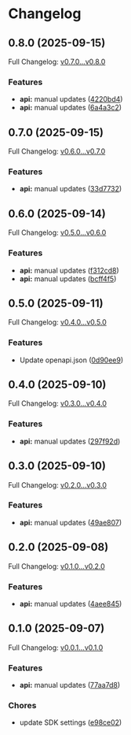 # Changelog

## 0.8.0 (2025-09-15)

Full Changelog: [v0.7.0...v0.8.0](https://github.com/NascentCore/inty-python/compare/v0.7.0...v0.8.0)

### Features

* **api:** manual updates ([4220bd4](https://github.com/NascentCore/inty-python/commit/4220bd434497666d1d26c079cb19ceba97363e51))
* **api:** manual updates ([6a4a3c2](https://github.com/NascentCore/inty-python/commit/6a4a3c27daa47f1781bba9deeae0e863e0d8472c))

## 0.7.0 (2025-09-15)

Full Changelog: [v0.6.0...v0.7.0](https://github.com/NascentCore/inty-python/compare/v0.6.0...v0.7.0)

### Features

* **api:** manual updates ([33d7732](https://github.com/NascentCore/inty-python/commit/33d7732757efcc7aaaee5f98c3431fcb71e31aaf))

## 0.6.0 (2025-09-14)

Full Changelog: [v0.5.0...v0.6.0](https://github.com/NascentCore/inty-python/compare/v0.5.0...v0.6.0)

### Features

* **api:** manual updates ([f312cd8](https://github.com/NascentCore/inty-python/commit/f312cd83369afe76b38c3ab67f38fd97269ad78f))
* **api:** manual updates ([bcff4f5](https://github.com/NascentCore/inty-python/commit/bcff4f53f84325ed04b273ef60cc2d7471f0aba4))

## 0.5.0 (2025-09-11)

Full Changelog: [v0.4.0...v0.5.0](https://github.com/NascentCore/inty-python/compare/v0.4.0...v0.5.0)

### Features

* Update openapi.json ([0d90ee9](https://github.com/NascentCore/inty-python/commit/0d90ee905fd179101236db36cc28b8f151e33d71))

## 0.4.0 (2025-09-10)

Full Changelog: [v0.3.0...v0.4.0](https://github.com/NascentCore/inty-python/compare/v0.3.0...v0.4.0)

### Features

* **api:** manual updates ([297f92d](https://github.com/NascentCore/inty-python/commit/297f92d178675adb0c2aa5500c523abea874b358))

## 0.3.0 (2025-09-10)

Full Changelog: [v0.2.0...v0.3.0](https://github.com/NascentCore/inty-python/compare/v0.2.0...v0.3.0)

### Features

* **api:** manual updates ([49ae807](https://github.com/NascentCore/inty-python/commit/49ae807996358d4cfd8ad0ae2d13a2b2aedc1e08))

## 0.2.0 (2025-09-08)

Full Changelog: [v0.1.0...v0.2.0](https://github.com/NascentCore/inty-python/compare/v0.1.0...v0.2.0)

### Features

* **api:** manual updates ([4aee845](https://github.com/NascentCore/inty-python/commit/4aee8457c0cff6e8a08e156ea7e83c429fd89175))

## 0.1.0 (2025-09-07)

Full Changelog: [v0.0.1...v0.1.0](https://github.com/NascentCore/inty-python/compare/v0.0.1...v0.1.0)

### Features

* **api:** manual updates ([77aa7d8](https://github.com/NascentCore/inty-python/commit/77aa7d8e7e28c8e1a19bd4255c05413dda6494d9))


### Chores

* update SDK settings ([e98ce02](https://github.com/NascentCore/inty-python/commit/e98ce02253a957420e46559fff915eb54d48b08b))
